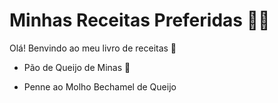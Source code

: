 # Minhas Receitas Preferidas :man_cook:

Olá! Benvindo ao meu livro de receitas :wave:

- Pão de Queijo de Minas :bread:

- Penne ao Molho Bechamel de Queijo
